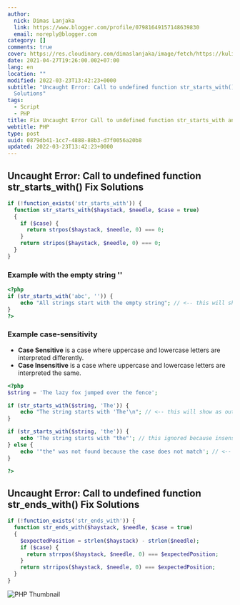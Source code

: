 ```yaml
---
author:
  nick: Dimas Lanjaka
  link: https://www.blogger.com/profile/07981649157148639830
  email: noreply@blogger.com
category: []
comments: true
cover: https://res.cloudinary.com/dimaslanjaka/image/fetch/https://kuliahitblog.files.wordpress.com/2019/08/1dbdb-fatal2berror2buncaught2berror2bcall2bto2bundefined2bfunction2bmysql_connect25282529.png
date: 2021-04-27T19:26:00.002+07:00
lang: en
location: ""
modified: 2022-03-23T13:42:23+0000
subtitle: "Uncaught Error: Call to undefined function str_starts_with() Fix
  Solutions"
tags:
  - Script
  - PHP
title: Fix Uncaught Error Call to undefined function str_starts_with and str_ends_with
webtitle: PHP
type: post
uuid: 0879db41-1cc7-4888-88b3-d7f0056a20b8
updated: 2022-03-23T13:42:23+0000
---
```


## Uncaught Error: Call to undefined function str_starts_with() Fix Solutions
```php
if (!function_exists('str_starts_with')) {
  function str_starts_with($haystack, $needle, $case = true)
  {
    if ($case) {
      return strpos($haystack, $needle, 0) === 0;
    }
    return stripos($haystack, $needle, 0) === 0;
  }
}
```
### Example with the empty string ''
```php
<?php
if (str_starts_with('abc', '')) {
    echo "All strings start with the empty string"; // <-- this will show as output
}
?>
```

### Example case-sensitivity
- **Case Sensitive** is a case where uppercase and lowercase letters are interpreted differently.
- **Case Insensitive** is a case where uppercase and lowercase letters are interpreted the same.
```php
<?php
$string = 'The lazy fox jumped over the fence';

if (str_starts_with($string, 'The')) {
    echo "The string starts with 'The'\n"; // <-- this will show as output
}

if (str_starts_with($string, 'the')) {
    echo 'The string starts with "the"'; // this ignored because insensitive
} else {
    echo '"the" was not found because the case does not match'; // <-- this will show as output
}

?>
```

## Uncaught Error: Call to undefined function str_ends_with() Fix Solutions
```php
if (!function_exists('str_ends_with')) {
  function str_ends_with($haystack, $needle, $case = true)
  {
    $expectedPosition = strlen($haystack) - strlen($needle);
    if ($case) {
      return strrpos($haystack, $needle, 0) === $expectedPosition;
    }
    return strripos($haystack, $needle, 0) === $expectedPosition;
  }
}
```

![PHP Thumbnail](https://res.cloudinary.com/dimaslanjaka/image/fetch/https://kuliahitblog.files.wordpress.com/2019/08/1dbdb-fatal2berror2buncaught2berror2bcall2bto2bundefined2bfunction2bmysql_connect25282529.png)
